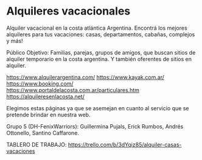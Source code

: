 # Alquileres vacacionales
Alquiler vacacional en la costa atlántica Argentina. Encontrá los mejores alquileres para tus vacaciones: casas, departamentos, cabañas, complejos y más!

Público Objetivo: Familias, parejas, grupos de amigos, que buscan sitios de alquiler temporario en la 
costa argentina. Y también oferentes de sitios en alquiler.

https://www.alquilerargentina.com/
https://www.kayak.com.ar/
https://www.booking.com/
https://www.portaldelacosta.com.ar/particulares.htm
https://alquileresenlacosta.net/

Elegimos estas páginas ya que se asemejan en cuanto al servicio que se pretende brindar en nuestra web. 

Grupo 5 (DH-FenixWarriors): Guillermina Pujals, Erick Rumbos, Andrés Ottonello, Santino Caffarone.

TABLERO DE TRABAJO: https://trello.com/b/3dYqiz85/alquiler-casas-vacaciones

